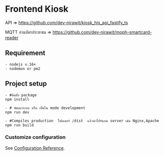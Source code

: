 # Frontend Kiosk
API => https://github.com/dev-nirawit/kiosk_his_api_fastify_ts

MQTT อ่านบัตรประชาชน => https://github.com/dev-nirawit/moph-smartcard-reader

## Requirement

```
- nodejs v.16+
- nodemon or pm2
```


## Project setup

```
- #ติดตั้ง package
npm install

- # พัตณาระบบ หรือ เปิดใน mode development
npm run dev

- #Compiles production  โฟลเดอร์ /dist  แล้วนำไปรันบน server เช่น Nginx,Apache
npm run build

```


### Customize configuration

See [Configuration Reference](https://vitejs.dev/config/).
